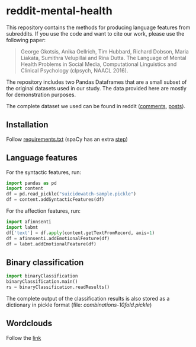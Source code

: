 # reddit-mental-health
This repository contains the methods for producing language features from subreddits. If you use the code and want to cite our work, please use the following paper:

> George Gkotsis, Anika Oellrich, Tim Hubbard, Richard Dobson, Maria Liakata, Sumithra Velupillai and Rina Dutta. The Language of Mental Health Problems in Social Media, Computational Linguistics and Clinical Psychology (clpsych, NAACL 2016).


The repository includes two Pandas Dataframes that are a small subset of the original datasets used in our study. The data provided here are mostly for demonstration purposes.

The complete dataset we used can be found in reddit ([comments](https://redd.it/3bxlg7), [posts](https://redd.it/3mg812)).

## Installation

Follow [requirements.txt](requirements.txt)
(spaCy has an extra [step](https://spacy.io/docs#install))

## Language features

For the syntactic features, run:

```python
import pandas as pd
import content
df = pd.read_pickle("suicidewatch-sample.pickle")
df = content.addSyntacticFeatures(df)
```

For the affection features, run:
```python
import afinnsenti
import labmt
df['text'] = df.apply(content.getTextFromRecord, axis=1)
df = afinnsenti.addEmotionalFeature(df)
df = labmt.addEmotionalFeature(df)
```




## Binary classification
```python
import binaryClassification
binaryClassification.main()
rs = binaryClassification.readResults()
```
The complete output of the classification results is also stored as a dictionary in pickle format (file: *combinations-10fold.pickle*)

## Wordclouds
Follow the [link](wordclouds)